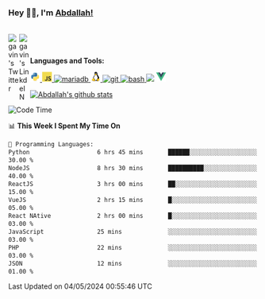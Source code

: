 ### Hey 👋🏽, I'm [Abdallah!](https://www.linkedin.com/in/al0olo/)
 
<br/>

<a href="https://twitter.com/AliFabdallah3">
  <img align="left" alt="gavin's Twitter" width="22px" src="https://cdn.jsdelivr.net/npm/simple-icons@v3/icons/twitter.svg" />
</a>
<a href="https://www.linkedin.com/in/al0olo/">
  <img align="left" alt="gavin's LinkdeIN" width="22px" src="https://cdn.jsdelivr.net/npm/simple-icons@v3/icons/linkedin.svg" />
</a>

<a href="https://visitor-badge.laobi.icu/badge?page_id=gavindsouza.visitor-badge"></a>

<br />


**Languages and Tools:**

<p align="left">
<a href="//python.org" target="_blank"> <img src="https://raw.githubusercontent.com/devicons/devicon/master/icons/python/python-original.svg" alt="python" width="20" height="20"/> </a>
<a href="https://developer.mozilla.org/en-US/docs/Web/JavaScript" target="_blank"> <img src="https://raw.githubusercontent.com/devicons/devicon/master/icons/javascript/javascript-original.svg" alt="javascript" width="20" height="20"/> </a>
<a href="https://mariadb.org/" target="_blank"> <img src="https://www.vectorlogo.zone/logos/mariadb/mariadb-icon.svg" alt="mariadb" width="20" height="20"/> </a>
<a href="https://www.linux.org/" target="_blank"> <img src="https://raw.githubusercontent.com/devicons/devicon/master/icons/linux/linux-original.svg" alt="linux" width="20" height="20"/> </a>
<a href="https://git-scm.com/" target="_blank"> <img src="https://www.vectorlogo.zone/logos/git-scm/git-scm-icon.svg" alt="git" width="20" height="20"/> </a>
<a href="https://www.gnu.org/software/bash/" target="_blank"> <img src="https://www.vectorlogo.zone/logos/gnu_bash/gnu_bash-icon.svg" alt="bash" width="20" height="20"/> </a>
<a href="https://frappeframework.com/"><img height="20" src="https://raw.githubusercontent.com/frappe/frappe/develop/.github/frappe-framework-logo.svg"></a>
<a href="https://vuejs.org/" target="_blank"> <img height="20" src="https://raw.githubusercontent.com/github/explore/80688e429a7d4ef2fca1e82350fe8e3517d3494d/topics/vue/vue.png"> </a>
</p>


[![Abdallah's github stats](https://github-readme-stats-kappa-six.vercel.app/api?username=al0olo&show_icons=true&hide_border=true&theme=radical)](#)


<!--START_SECTION:waka-->
![Code Time](http://img.shields.io/badge/Code%20Time-3%2C079%20hrs%205%20mins-blue)

📊 **This Week I Spent My Time On** 

```text
💬 Programming Languages: 
Python                   6 hrs 45 mins       ██████░░░░░░░░░░░░░░░░░░░   30.00 %
NodeJS                   8 hrs 30 mins       ██████████░░░░░░░░░░░░░░░   40.00 %
ReactJS                  3 hrs 00 mins       ██░░░░░░░░░░░░░░░░░░░░░░░   15.00 %
VueJS                    2 hrs 15 mins       █░░░░░░░░░░░░░░░░░░░░░░░░   05.00 %
React NAtive             2 hrs 00 mins       █░░░░░░░░░░░░░░░░░░░░░░░░   03.00 % 
JavaScript               25 mins             ░░░░░░░░░░░░░░░░░░░░░░░░░   03.00 % 
PHP                      22 mins             ░░░░░░░░░░░░░░░░░░░░░░░░░   03.00 % 
JSON                     12 mins             ░░░░░░░░░░░░░░░░░░░░░░░░░   01.00 % 
```


 Last Updated on 04/05/2024 00:55:46 UTC
<!--END_SECTION:waka-->
